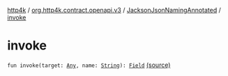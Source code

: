 [http4k](../../index.md) / [org.http4k.contract.openapi.v3](../index.md) / [JacksonJsonNamingAnnotated](index.md) / [invoke](./invoke.md)

# invoke

`fun invoke(target: `[`Any`](https://kotlinlang.org/api/latest/jvm/stdlib/kotlin/-any/index.html)`, name: `[`String`](https://kotlinlang.org/api/latest/jvm/stdlib/kotlin/-string/index.html)`): `[`Field`](../-field/index.md) [(source)](https://github.com/http4k/http4k/blob/master/http4k-contract/src/main/kotlin/org/http4k/contract/openapi/v3/jacksonExt.kt#L43)